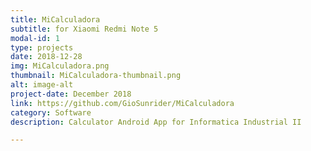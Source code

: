```yaml
---
title: MiCalculadora
subtitle: for Xiaomi Redmi Note 5
modal-id: 1
type: projects
date: 2018-12-28
img: MiCalculadora.png
thumbnail: MiCalculadora-thumbnail.png
alt: image-alt
project-date: December 2018
link: https://github.com/GioSunrider/MiCalculadora
category: Software
description: Calculator Android App for Informatica Industrial II

---
```

